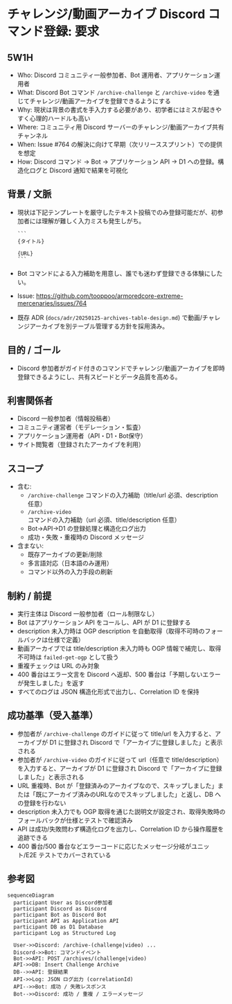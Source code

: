 # チャレンジ/動画アーカイブ Discord コマンド登録: 要求

## 5W1H

- Who: Discord コミュニティ一般参加者、Bot 運用者、アプリケーション運用者
- What: Discord Bot コマンド `/archive-challenge` と `/archive-video` を通じてチャレンジ/動画アーカイブを登録できるようにする
- Why: 現状は背景の書式を手入力する必要があり、初学者にはミスが起きやすく心理的ハードルも高い
- Where: コミュニティ用 Discord サーバーのチャレンジ/動画アーカイブ共有チャンネル
- When: Issue #764 の解決に向けて早期（次リリーススプリント）での提供を想定
- How: Discord コマンド → Bot → アプリケーション API → D1 への登録。構造化ログと Discord 通知で結果を可視化

## 背景 / 文脈

- 現状は下記テンプレートを厳守したテキスト投稿でのみ登録可能だが、初参加者には理解が難しく入力ミスも発生しがち。

  ````text
  ```
  {タイトル}

  {URL}
  ```
  ````

- Bot コマンドによる入力補助を用意し、誰でも迷わず登録できる体験にしたい。
- Issue: <https://github.com/tooppoo/armoredcore-extreme-mercenaries/issues/764>
- 既存 ADR (`docs/adr/20250125-archives-table-design.md`) で動画/チャレンジアーカイブを別テーブル管理する方針を採用済み。

## 目的 / ゴール

- Discord 参加者がガイド付きのコマンドでチャレンジ/動画アーカイブを即時登録できるようにし、共有スピードとデータ品質を高める。

## 利害関係者

- Discord 一般参加者（情報投稿者）
- コミュニティ運営者（モデレーション・監査）
- アプリケーション運用者（API・D1・Bot保守）
- サイト閲覧者（登録されたアーカイブを利用）

## スコープ

- 含む:
  - `/archive-challenge` コマンドの入力補助（title/url 必須、description 任意）
  - `/archive-video` コマンドの入力補助（url 必須、title/description 任意）
  - Bot→API→D1 の登録処理と構造化ログ出力
  - 成功・失敗・重複時の Discord メッセージ
- 含まない:
  - 既存アーカイブの更新/削除
  - 多言語対応（日本語のみ運用）
  - コマンド以外の入力手段の刷新

## 制約 / 前提

- 実行主体は Discord 一般参加者（ロール制限なし）
- Bot はアプリケーション API をコールし、API が D1 に登録する
- description 未入力時は OGP description を自動取得（取得不可時のフォールバックは仕様で定義）
- 動画アーカイブでは title/description 未入力時も OGP 情報で補完し、取得不可時は `failed-get-ogp` として扱う
- 重複チェックは URL のみ対象
- 400 番台はエラー文言を Discord へ返却、500 番台は「予期しないエラーが発生しました」を返す
- すべてのログは JSON 構造化形式で出力し、Correlation ID を保持

## 成功基準（受入基準）

- 参加者が `/archive-challenge` のガイドに従って title/url を入力すると、アーカイブが D1 に登録され Discord で「アーカイブに登録しました」と表示される
- 参加者が `/archive-video` のガイドに従って url（任意で title/description）を入力すると、アーカイブが D1 に登録され Discord で「アーカイブに登録しました」と表示される
- URL 重複時、Bot が「登録済みのアーカイブなので、スキップしました」または「既にアーカイブ済みのURLなのでスキップしました」と返し、DB への登録を行わない
- description 未入力でも OGP 取得を通じた説明文が設定され、取得失敗時のフォールバックが仕様とテストで確認済み
- API は成功/失敗問わず構造化ログを出力し、Correlation ID から操作履歴を追跡できる
- 400 番台/500 番台などエラーコードに応じたメッセージ分岐がユニット/E2E テストでカバーされている

## 参考図

```mermaid
sequenceDiagram
  participant User as Discord参加者
  participant Discord as Discord
  participant Bot as Discord Bot
  participant API as Application API
  participant DB as D1 Database
  participant Log as Structured Log

  User->>Discord: /archive-(challenge|video) ...
  Discord->>Bot: コマンドイベント
  Bot->>API: POST /archives/(challenge|video)
  API->>DB: Insert Challenge Archive
  DB-->>API: 登録結果
  API->>Log: JSON ログ出力 (correlationId)
  API-->>Bot: 成功 / 失敗レスポンス
  Bot-->>Discord: 成功 / 重複 / エラーメッセージ
```
